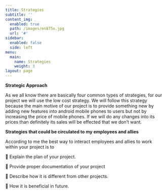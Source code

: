 ```yaml
---
title: Strategies
subtitle: ''
content_img:
  enabled: true
  path: /images/en875x.jpg
  url: '#'
sidebar:
  enabled: false
  side: left
menu:
  main:
    name: Strategies
    weight: 3
layout: page
---
```

**Strategic Approach** 

As we all know there are basically four common types of strategies, for our project we will use the low cost strategy. We will follow this strategy because the main motive of our project is to provide something new by adding new features into android mobile phones to users but not by increasing the price of mobile phones. If we will do any changes into its prices than definitely its sales will be effected that we don’t want.

**Strategies that could be circulated to my employees and allies**

According to me the best way to interact employees and allies to work within your project is to 

	Explain the plan of your project.

	Provide proper documentation of your project

	Describe how it is different from other projects.

	How it is beneficial in future.
